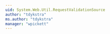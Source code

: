 ```yaml
---
uid: System.Web.Util.RequestValidationSource
author: "tdykstra"
ms.author: "tdykstra"
manager: "wpickett"
---
```

